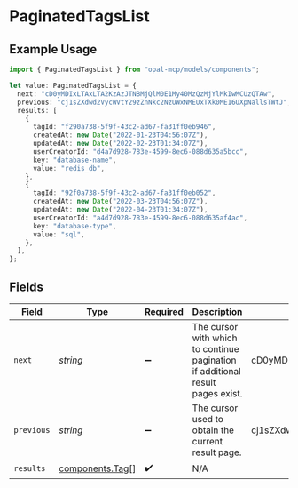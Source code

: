 # PaginatedTagsList

## Example Usage

```typescript
import { PaginatedTagsList } from "opal-mcp/models/components";

let value: PaginatedTagsList = {
  next: "cD0yMDIxLTAxLTA2KzAzJTNBMjQlM0E1My40MzQzMjYlMkIwMCUzQTAw",
  previous: "cj1sZXdwd2VycWVtY29zZnNkc2NzUWxNMEUxTXk0ME16UXpNallsTWtJ",
  results: [
    {
      tagId: "f290a738-5f9f-43c2-ad67-fa31ff0eb946",
      createdAt: new Date("2022-01-23T04:56:07Z"),
      updatedAt: new Date("2022-02-23T01:34:07Z"),
      userCreatorId: "d4a7d928-783e-4599-8ec6-088d635a5bcc",
      key: "database-name",
      value: "redis_db",
    },
    {
      tagId: "92f0a738-5f9f-43c2-ad67-fa31ff0eb052",
      createdAt: new Date("2022-03-23T04:56:07Z"),
      updatedAt: new Date("2022-04-23T01:34:07Z"),
      userCreatorId: "a4d7d928-783e-4599-8ec6-088d635af4ac",
      key: "database-type",
      value: "sql",
    },
  ],
};
```

## Fields

| Field                                                                          | Type                                                                           | Required                                                                       | Description                                                                    | Example                                                                        |
| ------------------------------------------------------------------------------ | ------------------------------------------------------------------------------ | ------------------------------------------------------------------------------ | ------------------------------------------------------------------------------ | ------------------------------------------------------------------------------ |
| `next`                                                                         | *string*                                                                       | :heavy_minus_sign:                                                             | The cursor with which to continue pagination if additional result pages exist. | cD0yMDIxLTAxLTA2KzAzJTNBMjQlM0E1My40MzQzMjYlMkIwMCUzQTAw                       |
| `previous`                                                                     | *string*                                                                       | :heavy_minus_sign:                                                             | The cursor used to obtain the current result page.                             | cj1sZXdwd2VycWVtY29zZnNkc2NzUWxNMEUxTXk0ME16UXpNallsTWtJ                       |
| `results`                                                                      | [components.Tag](../../models/components/tag.md)[]                             | :heavy_check_mark:                                                             | N/A                                                                            |                                                                                |